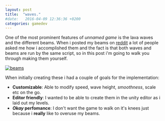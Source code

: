 ```yaml
---
layout: post
title:  "waves."
#date:   2016-04-09 12:36:36 +0200
categories: gamedev
---
```

One of the most prominent features of *unnamed game* is the lava waves and the different beams. When i posted my beams on [reddit](hej) a lot of people asked me how i accomplished them and the fact is that both waves and beams are run by the same script, so in this post i'm going to walk you through making them yourself.

[![beams](https://giant.gfycat.com/FloweryVictoriousBoaconstrictor.gif)](https://gfycat.com/FloweryVictoriousBoaconstrictor)

When initially creating these i had a couple of goals for the implementation:

- **Customizable**: Able to modify speed, wave height, *smoothness*, scale etc on the go.
- **Editor friendly**: I wanted to be able to create them in the unity editor as i laid out my levels.
- **_Okay_ perfomance**: I don't want the game to walk on it's knees just because i **really** like to overuse my beams.
